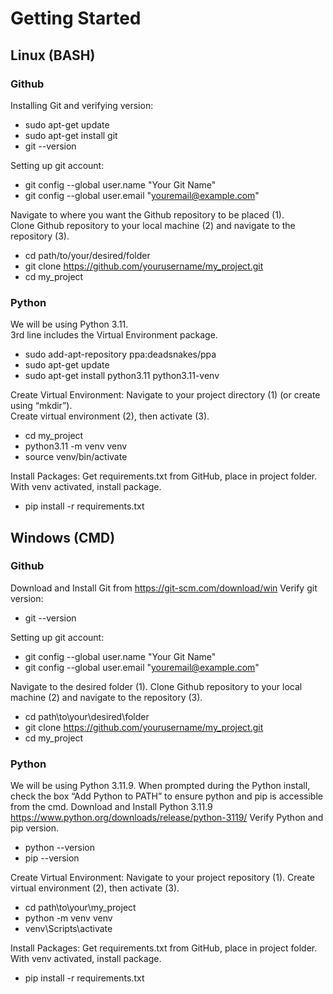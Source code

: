 # Getting Started

## Linux (BASH)
### Github
Installing Git and verifying version:
- sudo apt-get update
- sudo apt-get install git
- git --version

Setting up git account:
- git config --global user.name "Your Git Name"
- git config --global user.email "youremail@example.com"

Navigate to where you want the Github repository to be placed (1).  
Clone Github repository to your local machine (2) and navigate to the repository (3).
- cd path/to/your/desired/folder
- git clone https://github.com/yourusername/my_project.git
- cd my_project

### Python
We will be using Python 3.11.  
3rd line includes the Virtual Environment package.  
- sudo add-apt-repository ppa:deadsnakes/ppa
- sudo apt-get update
- sudo apt-get install python3.11 python3.11-venv

Create Virtual Environment:
Navigate to your project directory (1) (or create using “mkdir”).  
Create virtual environment (2), then activate (3).
- cd my_project
- python3.11 -m venv venv
- source venv/bin/activate

Install Packages:
Get requirements.txt from GitHub, place in project folder.  
With venv activated, install package.  
- pip install -r requirements.txt

## Windows (CMD)
### Github
Download and Install Git from https://git-scm.com/download/win
Verify git version:
- git --version

Setting up git account:
- git config --global user.name "Your Git Name"
- git config --global user.email "youremail@example.com"

Navigate to the desired folder (1).
Clone Github repository to your local machine (2) and navigate to the repository (3).
- cd path\to\your\desired\folder
- git clone https://github.com/yourusername/my_project.git
- cd my_project

### Python
We will be using Python 3.11.9. When prompted during the Python install, check the box “Add Python to PATH” to ensure python and pip is accessible from the cmd.
Download and Install Python 3.11.9 https://www.python.org/downloads/release/python-3119/ 
Verify Python and pip version.
- python --version
- pip --version

Create Virtual Environment:
Navigate to your project repository (1).
Create virtual environment (2), then activate (3).
- cd path\to\your\my_project
- python -m venv venv
- venv\Scripts\activate

Install Packages:
Get requirements.txt from GitHub, place in project folder.
With venv activated, install package.
- pip install -r requirements.txt
